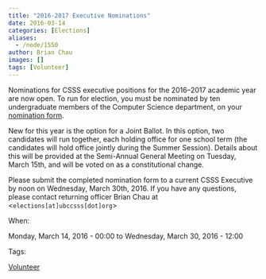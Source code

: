 ```yaml
---
title: "2016-2017 Executive Nominations"
date: 2016-03-14
categories: [Elections]
aliases:
  - /node/1550
author: Brian Chau
images: []
tags: [Volunteer]
---
```


Nominations for CSSS executive positions for the 2016–2017 academic year are now open. To run for election, you must be nominated by ten undergraduate members of the Computer Science department, on your [nomination form](/files/2016_CSSS_Nomination.pdf).

New for this year is the option for a Joint Ballot. In this option, two candidates will run together, each holding office for one school term (the candidates will hold office jointly during the Summer Session). Details about this will be provided at the Semi-Annual General Meeting on Tuesday, March 15th, and will be voted on as a constitutional change.

Please submit the completed nomination form to a current CSSS Executive by noon on Wednesday, March 30th, 2016. If you have any questions, please contact returning officer Brian Chau at <`elections[at]ubccsss[dot]org`\>

When:

Monday, March 14, 2016 - 00:00 to Wednesday, March 30, 2016 - 12:00

Tags:

[Volunteer](/club/volunteer)
